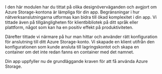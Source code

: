 I den här modulen har du tittat på olika designöverväganden och avgjort om Azure Storage-kontona är lämpliga för din app. Begränsningar i hur nätverksanslutningarna utformas kan bidra till ökad komplexitet i din app. Vi tittade även på tillgängligheten för klientbibliotek på ditt språk eller plattform, något som kan ha en positiv effekt på produktiviteten.

Därefter tittade vi närmare på hur man hittar och använder rätt konfiguration för anslutning till ditt Azure Storage-konto. Vi skapade en klient utifrån den konfigurationen som kunde ansluta till lagringskontot och skapa en container om det inte redan fanns en container med det namnet.

Din app uppfyller nu de grundläggande kraven för att få använda Azure Storage.
